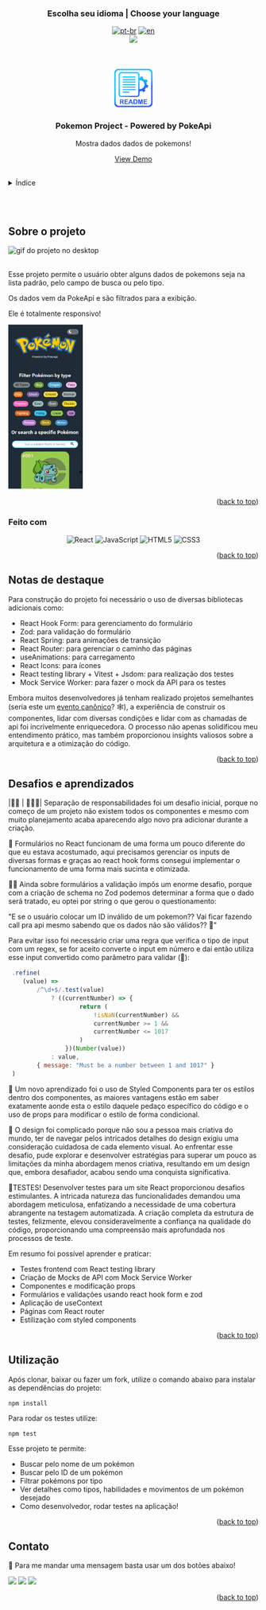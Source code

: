 ### <div align="center">Escolha seu idioma | Choose your language </div>

<div align="center">

[![pt-br](https://img.shields.io/badge/lang-pt--br-green.svg)](https://github.com/edilan-ribeiro/pokemon-project/blob/main/README.md) 
[![en](https://img.shields.io/badge/lang-en-red.svg)](https://github.com/edilan-ribeiro/pokemon-project/blob/main/README.en.md)<br>
<img src="https://user-images.githubusercontent.com/73097560/115834477-dbab4500-a447-11eb-908a-139a6edaec5c.gif">

</div>
<br>
<a name="readme-top"></a>

<br />
<div align="center">
  <a href="https://github.com/github_username/pokemon-project">
    <img src="./public/images/readme/logo.png" alt="Logo" width="80" height="80">
  </a>

<h3 align="center">Pokemon Project - Powered by PokeApi</h3>

  <p align="center">
    Mostra dados dados de pokemons!
  </p>
  
  <a href="https://pokemon-project-rho.vercel.app/">View Demo</a>
</div>

<br>

<details>
  <summary>Índice</summary>
  <ol>
    <li>
      <a href="#sobre-o-projeto">Sobre o projeto</a>
      <ul>
        <li><a href="#feito-com">Feito com</a></li>
        <li><a href="#notas-de-destaque">Notas de destaque</a></li>
        <li><a href="#desafios-e-aprendizados">Desafios e aprendizados</a></li>
        </ul>
    </li>
    <li><a href="#utilização">Utilização</a></li>
    <li><a href="#contato">Contato</a></li>
  </ol>
</details>

<br><br>
## Sobre o projeto

 <img src="./public/images/readme/desktop.gif" alt="gif do projeto no desktop" width="300" height="250">


<br>Esse projeto permite o usuário obter alguns dados de pokemons seja na lista padrão, pelo campo de busca ou pelo tipo.

Os dados vem da PokeApi e são filtrados para a exibição.

Ele é totalmente responsivo!

<img src="./public/images/readme/mobile.gif" alt="gif do projeto no celular" width="150" height="330">


<p align="right">(<a href="#readme-top">back to top</a>)</p>



### Feito com

<div align="center">

![React](https://img.shields.io/badge/react-%2320232a.svg?style=for-the-badge&logo=react&logoColor=%2361DAFB)
![JavaScript](https://img.shields.io/badge/javascript-%2320232a.svg?style=for-the-badge&logo=javascript)
![HTML5](https://img.shields.io/badge/HTML5%20-%23E34F26.svg?style=for-the-badge&logo=html5&logoColor=white)
![CSS3](https://img.shields.io/badge/CSS%20-%231572B6.svg?style=for-the-badge&logo=css3&logoColor=white)

</div>

<p align="right">(<a href="#readme-top">back to top</a>)</p>



## Notas de destaque

Para construção do projeto foi necessário o uso de diversas bibliotecas adicionais como:

- React Hook Form:  para gerenciamento do formulário
- Zod: para validação do formulário
- React Spring: para animações de transição
- React Router: para gerenciar o caminho das páginas
- useAnimations: para carregamento
- React Icons: para ícones
- React testing library + Vitest + Jsdom: para realização dos testes
- Mock Service Worker: para fazer o mock da API para os testes

Embora muitos desenvolvedores já tenham realizado projetos semelhantes (seria este um <a href="https://media.tenor.com/GESYbde0oaYAAAAd/canon-event-lochan-bwefi.gif" target="_blank">evento canônico</a>? 🕸), a experiência de construir os componentes, lidar com diversas condições e lidar com as chamadas de api foi incrivelmente enriquecedora. O processo não apenas solidificou meu entendimento prático, mas também proporcionou insights valiosos sobre a arquitetura e a otimização do código.


<p align="right">(<a href="#readme-top">back to top</a>)</p>

## Desafios e aprendizados

|💂🏼 | 👮🏼‍♀️| Separação de responsabilidades foi um desafio inicial, porque no começo de um projeto não existem todos os componentes e mesmo com muito planejamento acaba aparecendo algo novo pra adicionar durante a criação.

📜 Formulários no React funcionam de uma forma um pouco diferente do que eu estava acostumado, aqui precisamos gerenciar os inputs de diversas formas e graças ao react hook forms consegui implementar o funcionamento de uma forma mais sucinta e otimizada.

🕵️‍♂️ Ainda sobre formulários a validação impôs um enorme desafio, porque com a criação de schema no Zod podemos determinar a forma que o dado será tratado, eu optei por string o que gerou o questionamento:

"E se o usuário colocar um ID inválido de um pokemon?? Vai ficar fazendo call pra api mesmo sabendo que os dados não são válidos?? 🤔"

Para evitar isso foi necessário criar uma regra que verifica o tipo de input com um regex, se for aceito converte o input em número e dai então utiliza esse input convertido como parâmetro para validar (🤯):
```javascript
 .refine(
	(value) =>
		/^\d+$/.test(value)
			? ((currentNumber) => {
					return (
						!isNaN(currentNumber) &&
						currentNumber >= 1 &&
						currentNumber <= 1017
					)
				})(Number(value))
			: value,
		{ message: "Must be a number between 1 and 1017" }
 )
```

💅 Um novo aprendizado foi o uso de Styled Components para ter os estilos dentro dos componentes, as maiores vantagens estão em saber exatamente aonde esta o estilo daquele pedaço específico do código e o uso de props para modificar o estilo de forma condicional.

🎨 O design foi complicado porque não sou a pessoa mais criativa do mundo, ter de navegar pelos intricados detalhes do design exigiu uma consideração cuidadosa de cada elemento visual. Ao enfrentar esse desafio, pude explorar e desenvolver estratégias para superar um pouco as limitações da minha abordagem menos criativa, resultando em um design que, embora desafiador, acabou sendo uma conquista significativa.

📑TESTES! Desenvolver testes para um site React proporcionou desafios estimulantes. A intricada natureza das funcionalidades demandou uma abordagem meticulosa, enfatizando a necessidade de uma cobertura abrangente na testagem automatizada. A criação completa da estrutura de testes, felizmente, elevou consideravelmente a confiança na qualidade do código, proporcionando uma compreensão mais aprofundada nos processos de teste.

Em resumo foi possível aprender e praticar:
 - Testes frontend com React testing library
 - Criação de Mocks de API com Mock Service Worker 
 - Componentes e modificação props
 - Formulários e validações usando react hook form e zod
 - Aplicação de useContext
 - Páginas com React router
 - Estilização com styled components

 <p align="right">(<a href="#readme-top">back to top</a>)</p>

## Utilização

Após clonar, baixar ou fazer um fork, utilize o comando abaixo para instalar as dependências do projeto:

```shell
npm install
```

Para rodar os testes utilize:
```shell
npm test
```

Esse projeto te permite:
- Buscar pelo nome de um pokémon
- Buscar pelo ID de um pokémon
- Filtrar pokémons por tipo
- Ver detalhes como tipos, habilidades e movimentos de um pokémon desejado
- Como desenvolvedor, rodar testes na aplicação!


<p align="right">(<a href="#readme-top">back to top</a>)</p>

## Contato

💌 Para me mandar uma mensagem basta usar um dos botões abaixo!<br>

  <a href = "mailto:edilanbusiness@gmail.com" target="_blank"><img src="https://img.shields.io/badge/-gmail-333333?style=flat&logo=gmail&logoColor=EA4335" height="25"></a>
  <a href="https://www.linkedin.com/in/edilan-ribeiro-santos" target="_blank"><img src="https://img.shields.io/badge/-linkedin-333333?style=flat&logo=linkedin&logoColor=0A66C2" height="25"></a> 
  <a href="https://whatsa.me/5561983769634/?t=Ol%C3%A1,%20vim%20atrav%C3%A9s%20do%20seu%20GitHub!" target="_blank">
  <img src="https://img.shields.io/badge/-whatsapp-333333?style=flat&logo=whatsapp&logoColor=25D366" height="25"></a>



<p align="right">(<a href="#readme-top">back to top</a>)</p>
